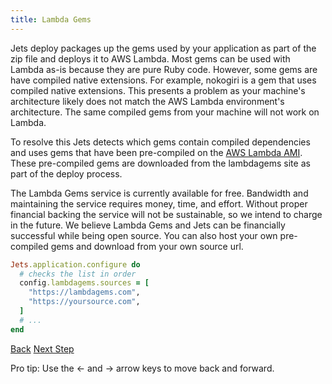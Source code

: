 ```yaml
---
title: Lambda Gems
---
```


Jets deploy packages up the gems used by your application as part of the zip file and deploys it to AWS Lambda.  Most gems can be used with Lambda as-is because they are pure Ruby code. However, some gems are have compiled native extensions. For example, nokogiri is a gem that uses compiled native extensions. This presents a problem as your machine's architecture likely does not match the AWS Lambda environment's architecture.  The same compiled gems from your machine will not work on Lambda.

To resolve this Jets detects which gems contain compiled dependencies and uses  gems that have been pre-compiled on the [AWS Lambda AMI](https://docs.aws.amazon.com/lambda/latest/dg/current-supported-versions.html).  These pre-compiled gems are downloaded from the lambdagems site as part of the deploy process.

The Lambda Gems service is currently available for free. Bandwidth and maintaining the service requires money, time, and effort. Without proper financial backing the service will not be sustainable, so we intend to charge in the future. We believe Lambda Gems and Jets can be financially successful while being open source. You can also host your own pre-compiled gems and download from your own source url.

```ruby
Jets.application.configure do
  # checks the list in order
  config.lambdagems.sources = [
    "https://lambdagems.com",
    "https://yoursource.com",
  ]
  # ...
end
```

<a id="prev" class="btn btn-basic" href="{% link _docs/how-jets-works.md %}">Back</a>
<a id="next" class="btn btn-primary" href="{% link _docs/next-steps.md %}">Next Step</a>
<p class="keyboard-tip">Pro tip: Use the <- and -> arrow keys to move back and forward.</p>
